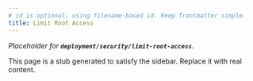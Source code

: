 ```yaml
---
# id is optional; using filename-based id. Keep frontmatter simple.
title: Limit Root Access
---
```


_Placeholder for **`deployment/security/limit-root-access`**._

This page is a stub generated to satisfy the sidebar.
Replace it with real content.
